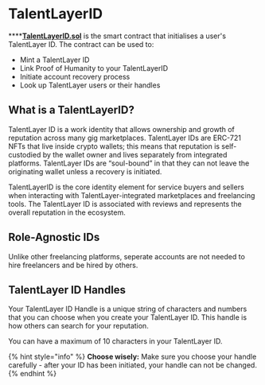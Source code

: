 # TalentLayerID

****[**TalentLayerID.sol**](https://github.com/TalentLayer/talentlayer-id-contracts/blob/main/contracts/TalentLayerID.sol) is the smart contract that initialises a user's TalentLayer ID. The contract can be used to:

* Mint a TalentLayer ID
* Link Proof of Humanity to your TalentLayerID
* Initiate account recovery process
* Look up TalentLayer users or their handles

## What is a TalentLayerID?

TalentLayer ID is a work identity that allows ownership and growth of reputation across many gig marketplaces. TalentLayer IDs are ERC-721 NFTs that live inside crypto wallets; this means that reputation is self-custodied by the wallet owner and lives separately from integrated platforms. TalentLayer IDs are “soul-bound” in that they can not leave the originating wallet unless a recovery is initiated.

TalentLayerID is the core identity element for service buyers and sellers when interacting with TalentLayer-integrated marketplaces and freelancing tools. The TalentLayer ID is associated with reviews and represents the overall reputation in the ecosystem.

## Role-Agnostic IDs

Unlike other freelancing platforms, seperate accounts are not needed to hire freelancers and be hired by others.

## TalentLayer ID Handles

Your TalentLayer ID Handle is a unique string of characters and numbers that you can choose when you create your TalentLayer ID. This handle is how others can search for your reputation.

You can have a maximum of 10 characters in your TalentLayer ID.

{% hint style="info" %}
**Choose wisely:** Make sure you choose your handle carefully - after your ID has been initiated, your handle can not be changed.
{% endhint %}
